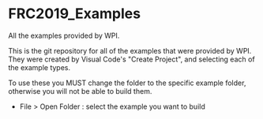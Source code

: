 # FRC2019_Examples
All the examples provided by WPI.

This is the git repository for all of the examples that were provided by WPI.  They were created by Visual Code's "Create Project", and selecting each of the example types.  

To use these you MUST change the folder to the specific example folder, otherwise you will not be able to build them.
- File > Open Folder : select the example you want to build
